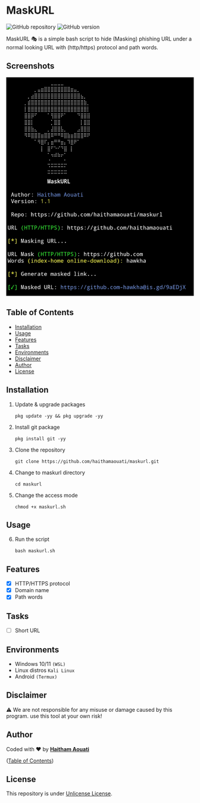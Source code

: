 # MaskURL

![GitHub repository](https://img.shields.io/badge/haithamaouati-maskurl-blue?style=flat-square&logo=github)
![GitHub version](https://img.shields.io/badge/version-1.1-yellow?style=flat-square)

MaskURL 🎭 is a simple bash script to hide (Masking) phishing URL under a normal looking URL with (http/https) protocol and path words.
## Screenshots

![Screenshot](https://raw.githubusercontent.com/haithamaouati/maskurl/main/screenshot.jpg?raw=true "Optional Title")

## Table of Contents

- [Installation](#installation)
- [Usage](#usage)
- [Features](#features)
- [Tasks](#tasks)
- [Environments](#environments)
- [Disclaimer](#disclaimer)
- [Author](#author)
- [License](#license)
 
## Installation

1. Update & upgrade packages
    ```
    pkg update -yy && pkg upgrade -yy
    ```
    
2. Install git package
    ```
    pkg install git -yy
    ```

3. Clone the repository
    ```
    git clone https://github.com/haithamaouati/maskurl.git
    ```
4. Change to maskurl directory
    ```
    cd maskurl
    ```
    
5. Change the access mode
    ```
    chmod +x maskurl.sh
    ```

## Usage

6. Run the script

    ```
    bash maskurl.sh
    ```

## Features

   - [x] HTTP/HTTPS protocol
   - [x] Domain name
   - [x] Path words

## Tasks

   - [ ] Short URL

## Environments

* Windows 10/11 `(WSL)`
* Linux distros `Kali Linux`
* Android `(Termux)`

## Disclaimer

:warning: We are not responsible for any misuse or damage caused by this program. use this tool at your own risk!

## Author

Coded with ❤ by [**Haitham Aouati**](https://t.me/haithamaouati)

([Table of Contents](#table-of-contents))

## License

This repository is under [Unlicense License](https://github.com/haithamaouati/Garou/blob/main/LICENSE).
